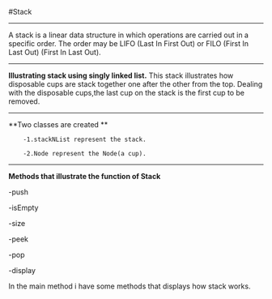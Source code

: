 #Stack
___
A stack is a linear data structure in which operations are carried out in a specific order. The order may be LIFO (Last In First Out) or FILO (First In Last Out) (First In Last Out).
___
**Illustrating stack using  singly linked list.**
 This stack illustrates how disposable cups are stack together  one after the other from the top. Dealing with the disposable cups,the last cup on the stack is the first cup to be removed.
___
 **Two classes are created ** 

        -1.stackNList represent the stack.

        -2.Node represent the Node(a cup).
 ___
**Methods that illustrate the function of Stack**

-push

-isEmpty

-size

-peek

-pop

-display


In the main method i have some methods that displays  how stack works.